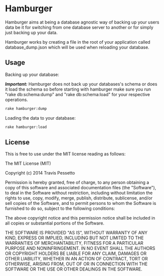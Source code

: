 # Hamburger

Hamburger aims at being a database agnostic way of backing up your users data
be it for switching from one database server to another or for simply just
backing up your data.

Hamburger works by creating a file in the root of your application called
database_dump.json which will be used when reloading your database.

## Usage

Backing up your database:

***Important:*** Hamburger does not back up your databases's schema or does it
load the schema so before starting with hamburger make sure you run "rake db:schema:dump" and "rake db:schema:load" for your respective operations.


```sh
rake hamburger:dump
```

Loading the data to your database:

```sh
rake hamburger:load
```

## License

This is free to use under the MIT license reading as follows:

The MIT License (MIT)

Copyright (c) 2014 Travis Pessetto

Permission is hereby granted, free of charge, to any person obtaining a copy
of this software and associated documentation files (the "Software"), to deal
in the Software without restriction, including without limitation the rights
to use, copy, modify, merge, publish, distribute, sublicense, and/or sell
copies of the Software, and to permit persons to whom the Software is
furnished to do so, subject to the following conditions:

The above copyright notice and this permission notice shall be included in
all copies or substantial portions of the Software.

THE SOFTWARE IS PROVIDED "AS IS", WITHOUT WARRANTY OF ANY KIND, EXPRESS OR
IMPLIED, INCLUDING BUT NOT LIMITED TO THE WARRANTIES OF MERCHANTABILITY,
FITNESS FOR A PARTICULAR PURPOSE AND NONINFRINGEMENT. IN NO EVENT SHALL THE
AUTHORS OR COPYRIGHT HOLDERS BE LIABLE FOR ANY CLAIM, DAMAGES OR OTHER
LIABILITY, WHETHER IN AN ACTION OF CONTRACT, TORT OR OTHERWISE, ARISING FROM,
OUT OF OR IN CONNECTION WITH THE SOFTWARE OR THE USE OR OTHER DEALINGS IN
THE SOFTWARE.

